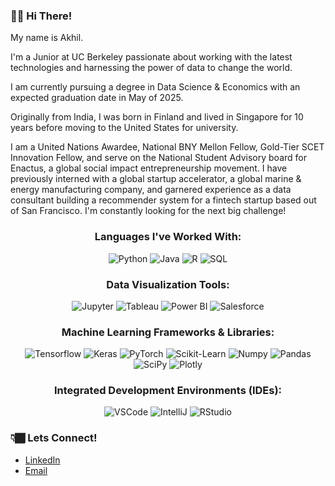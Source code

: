 ### 👋🏾 Hi There!

My name is Akhil. 

I'm a Junior at UC Berkeley passionate about working with the latest technologies and harnessing the power of data to change the world.

I am currently pursuing a degree in Data Science & Economics with an expected graduation date in May of 2025.

Originally from India, I was born in Finland and lived in Singapore for 10 years before moving to the United States for university.

I am a United Nations Awardee, National BNY Mellon Fellow, Gold-Tier SCET Innovation Fellow, and serve on the National Student Advisory board for Enactus, a global social impact entrepreneurship movement. I have previously interned with a global startup accelerator, a global marine & energy manufacturing company, and garnered experience as a data consultant building a recommender system for a fintech startup based out of San Francisco. I'm constantly looking for the next big challenge!

<p align="center">
<h3 align="center">Languages I've Worked With:</h3>
<p align="center">
  <img src="https://img.shields.io/badge/Python-3776AB?style=for-the-badge&logo=python&logoColor=white" alt="Python">
  <img src="https://img.shields.io/badge/Java-ED8B00?style=for-the-badge&logo=java&logoColor=white" alt="Java">
  <img src="https://img.shields.io/badge/R-276DC3?style=for-the-badge&logo=r&logoColor=white" alt="R">
  <img src="https://img.shields.io/badge/MySQL-005C84?style=for-the-badge&logo=mysql&logoColor=white" alt="SQL">
 
 
 
 <p align="center">
<h3 align="center">Data Visualization Tools:</h3>
<p align="center">
  <img src="https://img.shields.io/badge/Jupyter-F37626.svg?&style=for-the-badge&logo=Jupyter&logoColor=white" alt="Jupyter">
  <img src="https://img.shields.io/badge/Tableau-E97627?style=for-the-badge&logo=Tableau&logoColor=white" alt="Tableau">
  <img src="https://img.shields.io/badge/PowerBI-F2C811?style=for-the-badge&logo=Power%20BI&logoColor=white" alt="Power BI">
  <img src="https://img.shields.io/badge/Salesforce-00A1E0?style=for-the-badge&logo=Salesforce&logoColor=white" alt="Salesforce">
 
 
 <p align="center">
<h3 align="center">Machine Learning Frameworks & Libraries:</h3>
<p align="center">
  <img src="https://img.shields.io/badge/TensorFlow-FF6F00?style=for-the-badge&logo=tensorflow&logoColor=white" alt="Tensorflow">
  <img src="https://img.shields.io/badge/Keras-D00000?style=for-the-badge&logo=Keras&logoColor=white" alt="Keras">
  <img src="https://img.shields.io/badge/PyTorch-EE4C2C?style=for-the-badge&logo=pytorch&logoColor=white" alt="PyTorch">
  <img src="https://img.shields.io/badge/scikit_learn-F7931E?style=for-the-badge&logo=scikit-learn&logoColor=white" alt="Scikit-Learn">
  <img src="https://img.shields.io/badge/Numpy-777BB4?style=for-the-badge&logo=numpy&logoColor=white" alt="Numpy">
  <img src="https://img.shields.io/badge/Pandas-2C2D72?style=for-the-badge&logo=pandas&logoColor=white" alt="Pandas">
  <img src="https://img.shields.io/badge/SciPy-654FF0?style=for-the-badge&logo=SciPy&logoColor=white" alt="SciPy">
  <img src="https://img.shields.io/badge/Plotly-239120?style=for-the-badge&logo=plotly&logoColor=white" alt="Plotly">
 

<p align="center">
<h3 align="center">Integrated Development Environments (IDEs):</h3>
<p align="center">
  <img src="https://img.shields.io/badge/VSCode-0078D4?style=for-the-badge&logo=visual%20studio%20code&logoColor=white" alt="VSCode">
  <img src="https://img.shields.io/badge/IntelliJ_IDEA-000000.svg?style=for-the-badge&logo=intellij-idea&logoColor=white" alt="IntelliJ">
  <img src="https://img.shields.io/badge/RStudio-75AADB?style=for-the-badge&logo=RStudio&logoColor=white" alt="RStudio">

### 👇🏾 Lets Connect!
- [LinkedIn](https://www.linkedin.com/in/akhilvenkatesh/)
- [Email](mailto:akhil.v@berkeley.edu)
 
